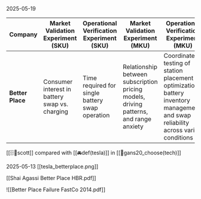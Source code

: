  2025-05-19

| Company          | Market Validation Experiment (SKU)             | Operational Verification Experiment (SKU)       | Market Validation Experiment (MKU)                                                    | Operational Verification Experiment (MKU)                                                                                          |
| ---------------- | ---------------------------------------------- | ----------------------------------------------- | ------------------------------------------------------------------------------------- | ---------------------------------------------------------------------------------------------------------------------------------- |
| **Better Place** | Consumer interest in battery swap vs. charging | Time required for single battery swap operation | Relationship between subscription pricing models, driving patterns, and range anxiety | Coordinated testing of station placement optimization, battery inventory management, and swap reliability across varied conditions |

[[🗄️🧠scott]] compared with [[🚘def(tesla)]] in [[📜gans20_choose(tech)]]

2025-05-13
[[tesla_betterplace.png]]

[[Shai Agassi Better Place HBR.pdf]]

![[Better Place Failure FastCo 2014.pdf]]
